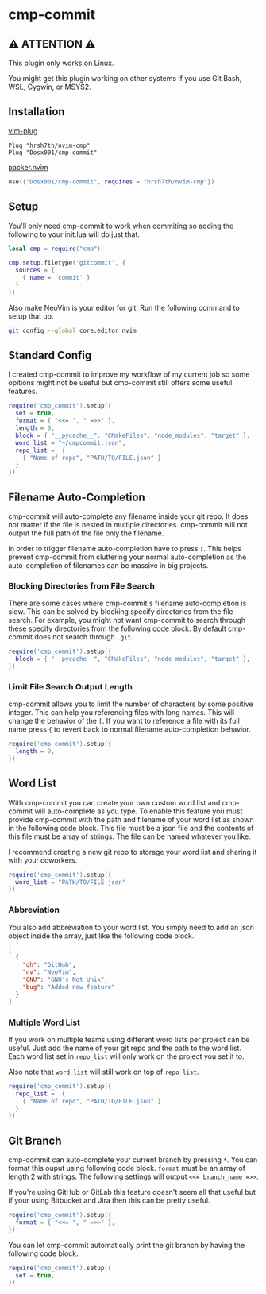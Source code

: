 # cmp-commit

## ⚠️ ATTENTION ⚠️

This plugin only works on Linux.

You might get this plugin working on other systems if you use Git Bash, WSL, Cygwin, or MSYS2.

## Installation

[vim-plug](https://github.com/junegunn/vim-plug)

```vim
Plug "hrsh7th/nvim-cmp"
Plug "Dosx001/cmp-commit"
```

[packer.nvim](https://github.com/wbthomason/packer.nvim)

```lua
use({"Dosx001/cmp-commit", requires = "hrsh7th/nvim-cmp"})
```

## Setup

You'll only need cmp-commit to work when commiting so adding the following to your init.lua will
do just that.

```lua
local cmp = require("cmp")

cmp.setup.filetype('gitcommit', {
  sources = {
    { name = 'commit' }
  }
})
```

Also make NeoVim is your editor for git. Run the following command to setup that up.

```bash
git config --global core.editor nvim
```

## Standard Config

I created cmp-commit to improve my workflow of my current job so some opitions might not be useful
but cmp-commit still offers some useful features.

```lua
require('cmp_commit').setup({
  set = true,
  format = { "<<= ", " =>>" },
  length = 9,
  block = { "__pycache__", "CMakeFiles", "node_modules", "target" },
  word_list = "~/cmpcommit.json",
  repo_list =  {
    { "Name of repo", "PATH/TO/FILE.json" }
  }
})
```

## Filename Auto-Completion

cmp-commit will auto-complete any filename inside your git repo. It does not matter if the file is
nested in multiple directories. cmp-commit will not output the full path of the file only the
filename.

In order to trigger filename auto-completion have to press `[`. This helps prevent cmp-commit
from cluttering your normal auto-completion as the auto-completion of filenames can be massive in
big projects.

### Blocking Directories from File Search

There are some cases where cmp-commit's filename auto-completion is slow. This can be solved by
blocking specify directories from the file search. For example, you might not want cmp-commit to
search through these specify directories from the following code block. By default cmp-commit does
not search through `.git`.

```lua
require('cmp_commit').setup({
  block = { "__pycache__", "CMakeFiles", "node_modules", "target" },
})
```

### Limit File Search Output Length

cmp-commit allows you to limit the number of characters by some positive integer. This can help you
referencing files with long names. This will change the behavior of the `[`. If you want to
reference a file with its full name press `{` to revert back to normal filename
auto-completion behavior.

```lua
require('cmp_commit').setup({
  length = 9,
})
```

## Word List

With cmp-commit you can create your own custom word list and cmp-commit will auto-complete as you
type. To enable this feature you must provide cmp-commit with the path and filename of your word
list as shown in the following code block. This file must be a json file and the contents of this
file must be array of strings. The file can be named whatever you like.

I recommend creating a new git repo to storage your word list and sharing it with your coworkers.

```lua
require('cmp_commit').setup({
  word_list = "PATH/TO/FILE.json"
})
```

### Abbreviation

You also add abbreviation to your word list. You simply need to add an json object inside the
array, just like the following code block.

```json
[
  {
    "gh": "GitHub",
    "nv": "NeoVim",
    "GNU": "GNU's Not Unix",
    "bug": "Added new feature"
  }
]
```

### Multiple Word List

If you work on multiple teams using different word lists per project can be useful. Just add the
name of your git repo and the path to the word list. Each word list set in `repo_list` will only
work on the project you set it to.

Also note that `word_list` will still work on top of `repo_list`.

```lua
require('cmp_commit').setup({
  repo_list =  {
    { "Name of repo", "PATH/TO/FILE.json" }
  }
})
```

## Git Branch

cmp-commit can auto-complete your current branch by pressing `*`. You can format this ouput using
following code block. `format` must be an array of length 2 with strings. The following settings
will output `<<= branch_name =>>`.

If you're using GitHub or GitLab this feature doesn't seem all that useful but if your using
Bitbucket and Jira then this can be pretty useful.

```lua
require('cmp_commit').setup({
  format = { "<<= ", " =>>" },
})
```

You can let cmp-commit automatically print the git branch by having the following code block.

```lua
require('cmp_commit').setup({
  set = true,
})
```
